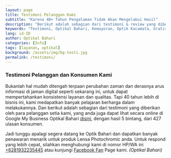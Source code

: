 ```yaml
---
layout: page
title: Testimoni Pelanggan Kami
subtitle: "Karena 40+ Tahun Pengalaman Tidak Akan Mengelabui Hasil"
description: "Berikut adalah sebagian dari testimoni & review yang diberikan oleh para pelanggan setia kami di halaman Google My Business Optikal Bahari sebagai referensi"
keywords: "Testimoni, Optikal Bahari, Kemayoran, Optik Kacamata, Gratis"
lang: id-ID
author: Optikal Bahari
categories: [Info]
tags: [layanan, optikal]
background: /assets/img/bg-testi.jpg
permalink: /testimoni/
---
```


<div class="container">
<h3>
	Testimoni Pelanggan dan Konsumen Kami
</h3>

<p class="card-text">
	Bukanlah hal mudah ditengah terpaan perubahan zaman dan derasnya arus informasi di jaman digital seperti sekarang ini, untuk dapat mempertahankan konsistensi layanan dan qualitas. Tapi 40 tahun lebih di bisnis ini, kami medapatkan banyak pelajaran berharga dalam melakukannya. Dan berikut adalah sebagian dari testimoni yang diberikan oleh para pelanggan setia kami, yang anda juga dapat lihat secara online di Google My Business Optikal Bahari <a href="https://search.google.com/local/reviews?placeid=ChIJDYWGN6T1aS4RjK50wCfHApg" title="Optikal Bahari Google My Busiess Review Page" class="GoogleMyBusiness" id="OptikalBahariGMB">disini</a>, dengan hasil 5 bintang, dari 427 ulasan konsumen.
</p>

<div class='sk-ww-google-reviews' data-embed-id='100158'>
	<script src='https://widgets.sociablekit.com/google-reviews/widget.js'></script>
</div>

<p>
	Jadi tunggu apalagi segera datang ke Optik Bahari dan dapatkan banyak penawaran menarik untuk produk Lensa Photochromic anda. Untuk respond yang lebih cepat, silahkan menghubungi kami di nomor HP/WA ini
	<a
		href="https://api.whatsapp.com/send?phone=6281932235445&text=Hallo%2C+saya+butuh+informasi+lebih+lanjut+mengenai+Optikal+Bahari"
		id="WhatsAppClick"
		class="WhatsAppCall"
		title="Call WhatsApp"
		>+6281932235445</a
	>
	atau kunjungi
	<a href="https://www.facebook.com/optikalbahari" id="FBClick" title="Facebook Page Optikal Bahari" class="FacebookPage"
		>Facebook Fan</a
	>
	Page kami. <em>(Optikal Bahari)</em>
</p>


<!-- <h4>Halaman #1</h4>
<p class="aligncenter">
<img data-src="/assets/img/testimonial/testi-01.jpg" src="/assets/img/testimonial/testi-01.jpg" class="rounded mx-auto d-block rounded-lg img-fluid shadow"  alt="testimonial/testi-01.jpg" ></p>

<h4>Halaman #2</h4>
<p class="aligncenter">
<img data-src="/assets/img/testimonial/testi-02.jpg" src="/assets/img/testimonial/testi-02.jpg" class="rounded mx-auto d-block rounded-lg img-fluid shadow"  alt="testimonial/testi-02.jpg" ></p>

<h4>Halaman #3</h4>
<p class="aligncenter">
<img data-src="/assets/img/testimonial/testi-03.jpg" src="/assets/img/testimonial/testi-03.jpg" class="rounded mx-auto d-block rounded-lg img-fluid shadow"  alt="testimonial/testi-03.jpg" ></p>

<h4>Halaman #4</h4>
<p class="aligncenter">
<img data-src="/assets/img/testimonial/testi-04.jpg" src="/assets/img/testimonial/testi-04.jpg" class="rounded mx-auto d-block rounded-lg img-fluid shadow"  alt="testimonial/testi-04.jpg" ></p>

<h4>Halaman #5</h4>
<p class="aligncenter">
<img data-src="/assets/img/testimonial/testi-05.jpg" src="/assets/img/testimonial/testi-05.jpg" class="rounded mx-auto d-block rounded-lg img-fluid shadow"  alt="testimonial/testi-05.jpg" ></p>

<p>Untuk ulasan dari konsumen kami lainnya, silahkan melihat secara langsung melalui tautan berikut <a href="https://www.google.com/search?safe=strict&hl=en-ID&gl=id&sxsrf=ALeKk01mFygFLFgcGPbW4Gdwxhg_0kuUoQ%3A1594976814186&ei=LmoRX4LyCvjjz7sPoYOd-Ao&q=Bahari+Optical%2C+Jl.+Bend.+Jago+No.447%2C+RW.1%2C+Utan+Panjang%2C+Kec.+Kemayoran%2C+Kota+Jakarta+Pusat%2C+Daerah+Khusus+Ibukota+Jakarta+10650&oq=Bahari+Optical%2C+Jl.+Bend.+Jago+No.447%2C+RW.1%2C+Utan+Panjang%2C+Kec.+Kemayoran%2C+Kota+Jakarta+Pusat%2C+Daerah+Khusus+Ibukota+Jakarta+10650&gs_lcp=CgZwc3ktYWIQDFAAWABgrqenBWgAcAB4AIABAIgBAJIBAJgBAKoBB2d3cy13aXo&sclient=psy-ab&ved=0ahUKEwiCwbzT99PqAhX48XMBHaFBB68Q4dUDCAw#lrd=0x2e69f5a43786850d:0x9802c727c074ae8c,1,,,">ini</a>. <em>(Optikal Bahari)</em></p> -->
